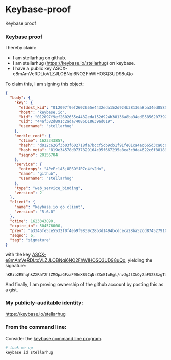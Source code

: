 # Keybase-proof
Keybase proof
### Keybase proof

I hereby claim:

  * I am stellarhug on github.
  * I am stellarhug (https://keybase.io/stellarhug) on keybase.
  * I have a public key ASCX-e8mAmVeRDLtoVLZJLOBNqi6NO2FhWIHOSQ3UD98uQo

To claim this, I am signing this object:

```json
{
  "body": {
    "key": {
      "eldest_kid": "012097f9ef2602655e4432eda152d924b38136a8ba34ed85856207392437503f7cb90a",
      "host": "keybase.io",
      "kid": "012097f9ef2602655e4432eda152d924b38136a8ba34ed85856207392437503f7cb90a",
      "uid": "44af382d891c2ada74086618639ad019",
      "username": "stellarhug"
    },
    "merkle_root": {
      "ctime": 1623343857,
      "hash": "d012c626f3b03f602718fa7bccf5cb9cb1f91fe01ca4ac665d3ca0c05e0366c38bbae44b5b77fc942e1e8d68e0153eaa0d204f1f781b1952203bfa0a052ba313",
      "hash_meta": "819e34578d0737829164c95f667235a8ea3c9da4622c6f88189c41c9468f1889",
      "seqno": 20156704
    },
    "service": {
      "entropy": "4PeFrlA5jOESOYJP7c4fs2Ho",
      "name": "github",
      "username": "stellarhug"
    },
    "type": "web_service_binding",
    "version": 2
  },
  "client": {
    "name": "keybase.io go client",
    "version": "5.6.0"
  },
  "ctime": 1623343890,
  "expire_in": 504576000,
  "prev": "a3345fe5ce5532f0f4eb9f9839c28b3d1494bcdceca28ba52cd874527910c820",
  "seqno": 6,
  "tag": "signature"
}
```

with the key [ASCX-e8mAmVeRDLtoVLZJLOBNqi6NO2FhWIHOSQ3UD98uQo](https://keybase.io/stellarhug), yielding the signature:

```
hKRib2R5hqhkZXRhY2hlZMOpaGFzaF90eXBlCqNrZXnEIwEgl/nvJgJlXkQy7aFS2SSzgTaoujTthYViBzkkN1A/fLkKp3BheWxvYWTESpcCBsQgozRf5c5VMvD065+YOcKLPRSUvNzsooulLNh0UnkQyCDEIGsh+s4ljLQqoyU0b6BwC9iVPneXKMGdiIKkrqnLS7HEAgHCo3NpZ8RAzOMCubUTX6CG8dzAF1DmvDv7aMGtsGPxhCY2VhI43oXLUKZIZCom89KeNDh/93yvYRex7Pa6CE02IqQJ7BliAKhzaWdfdHlwZSCkaGFzaIKkdHlwZQildmFsdWXEIOcQWyztIz5SNfm9qIMy+YTjFivKmSPbrU9H98j5lQqfo3RhZ80CAqd2ZXJzaW9uAQ==

```

And finally, I am proving ownership of the github account by posting this as a gist.

### My publicly-auditable identity:

https://keybase.io/stellarhug

### From the command line:

Consider the [keybase command line program](https://keybase.io/download).

```bash
# look me up
keybase id stellarhug
```
